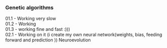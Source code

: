 ### Genetic algorithms ###

01.1 - Working very slow <br/>
01.2 - Working <br/>
01.3 - working fine and fast :))) <br/>
02.1 - Working on it (i create my own neural network(weights, bias, feeding forward and prediction )) Neuroevolution <br/>

